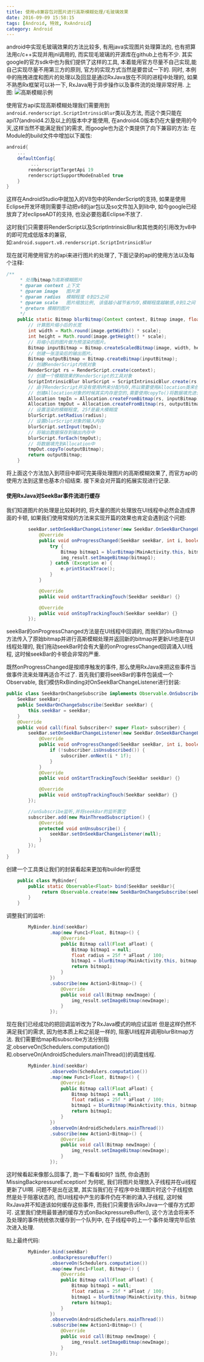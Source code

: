 ```yaml
---
title: 使用v8兼容包对图片进行高斯模糊处理/毛玻璃效果
date: 2016-09-09 15:58:15
tags: [Android, 特效, RxAndroid]
category: Android
---
```


android中实现毛玻璃效果的方法比较多, 有用java实现图片处理算法的, 也有把算法用c/c++实现并用jni调用的, 而实现毛玻璃的开源库在github上也有不少. 
其实google的官方sdk中也为我们提供了这样的工具, 本着能用官方尽量不自己实现,能自己实现尽量不用第三方的原则, 官方的实现方式当然是要尝试一下的.
同时, 本例中的拖拽进度和图片的处理以及回显是通过RxJava放在不同的进程中处理的, 如果不熟悉Rx框架可以补一下, RxJava用于异步操作以及事件流的处理非常好用.
上图:
![高斯模糊示例](http://nightfarmer.github.io/public/static/image/BlurDemo.gif)
<!-- more -->

使用官方api实现高斯模糊处理我们需要用到`android.renderscript.ScriptIntrinsicBlur`类以及方法, 而这个类只能在api17(android4.2)及以上的版本中才能使用, 在android4.0版本仍在大量使用的今天,这样当然不能满足我们的需求, 而google也为这个类提供了向下兼容的方法:
在Module的build文件中增加以下属性:
```gradle
android{
    ...
    defaultConfig{
         ...
        renderscriptTargetApi 19
        renderscriptSupportModeEnabled true
    }
}
```
这样在AndroidStudio中就加入的V8包中的RenderScript的支持, 如果是使用Eclipse开发环境则需要手动把v8的jar包以及so文件加入到lib中, 如今google已经放弃了对eclipseADT的支持, 也没必要抱着Eclipse不放了.

这时我们只需要将RenderScript以及ScriptIntrinsicBlur和其他类的引用改为v8中的即可完成低版本的兼容, 如:`android.support.v8.renderscript.ScriptIntrinsicBlur`

现在就可用使用官方的api来进行图片的处理了, 下面记录的api的使用方法以及每个注释:
```java
/**
     * 处理bitmap为高斯模糊图片
     * @param context 上下文
     * @param image   图片源
     * @param radius  模糊程度 0到25之间
     * @param scale   图片缩放比例, 该值越小越节省内存,模糊程度越敏感,0到1之间
     * @return 模糊的图片
     */
    public static Bitmap blurBitmap(Context context, Bitmap image, float radius, float scale) {
        // 计算图片缩小后的长宽
        int width = Math.round(image.getWidth() * scale);
        int height = Math.round(image.getHeight() * scale);
        // 将缩小后的图片做为预渲染的图片。
        Bitmap inputBitmap = Bitmap.createScaledBitmap(image, width, height, false);
        // 创建一张渲染后的输出图片。
        Bitmap outputBitmap = Bitmap.createBitmap(inputBitmap);
        // 创建RenderScript内核对象
        RenderScript rs = RenderScript.create(context);
        // 创建一个模糊效果的RenderScript的工具对象
        ScriptIntrinsicBlur blurScript = ScriptIntrinsicBlur.create(rs, Element.U8_4(rs));
        // 由于RenderScript并没有使用VM来分配内存,所以需要使用Allocation类来创建和分配内存空间。
        // 创建Allocation对象的时候其实内存是空的,需要使用copyTo()将数据填充进去。
        Allocation tmpIn = Allocation.createFromBitmap(rs, inputBitmap);
        Allocation tmpOut = Allocation.createFromBitmap(rs, outputBitmap);
        // 设置渲染的模糊程度, 25f是最大模糊度
        blurScript.setRadius(radius);
        // 设置blurScript对象的输入内存
        blurScript.setInput(tmpIn);
        // 将输出数据保存到输出内存中
        blurScript.forEach(tmpOut);
        // 将数据填充到Allocation中
        tmpOut.copyTo(outputBitmap);
        return outputBitmap;
    }
```

将上面这个方法加入到项目中即可完美得处理图片的高斯模糊效果了, 而官方api的使用方法到这里也基本介绍结束. 接下来会对开篇的拓展实现进行记录.

#### 使用RxJava对SeekBar事件流进行缓存
我们知道图片的处理是比较耗时的, 将大量的图片处理放在UI线程中必然会造成界面的卡顿, 如果我们使用常规的方法来实现开篇的效果也肯定会遇到这个问题:
```java
        seekBar.setOnSeekBarChangeListener(new SeekBar.OnSeekBarChangeListener() {
            @Override
            public void onProgressChanged(SeekBar seekBar, int i, boolean b) {
                try {
                    Bitmap bitmap1 = blurBitmap(MainActivity.this, bitmap, 25f*i/100, 0.4f);
                    img_result.setImageBitmap(bitmap1);
                } catch (Exception e) {
                    e.printStackTrace();
                }
            }

            @Override
            public void onStartTrackingTouch(SeekBar seekBar) {}

            @Override
            public void onStopTrackingTouch(SeekBar seekBar) {}
        });
```

seekBar的onProgressChanged方法是在UI线程中回调的, 而我们的blurBitmap方法传入了原始bitmap并进行高斯模糊处理并返回新的bitmap并更新UI也是在UI线程处理的, 我们拖动seekBar时会有大量的onProgressChanged回调涌入UI线程, 这时候seekBar的卡顿会非常的严重.

既然onProgressChanged是按顺序触发的事件, 那么使用RxJava来把这些事件当做事件流来处理再适合不过了.
首先我们要将seekBar的事件包装成一个Observable, 我们模仿RxBinding对OnSeekBarChangeListener进行封装:
```java
public class SeekBarOnChangeSubscribe implements Observable.OnSubscribe<Float> {
    SeekBar seekBar;
    public SeekBarOnChangeSubscribe(SeekBar seekBar) {
        this.seekBar = seekBar;
    }
    @Override
    public void call(final Subscriber<? super Float> subscriber) {
        seekBar.setOnSeekBarChangeListener(new SeekBar.OnSeekBarChangeListener() {
            @Override
            public void onProgressChanged(SeekBar seekBar, int i, boolean b) {
                if (!subscriber.isUnsubscribed()) {
                    subscriber.onNext(i * 1f);
                }
            }
            @Override
            public void onStartTrackingTouch(SeekBar seekBar) {}

            @Override
            public void onStopTrackingTouch(SeekBar seekBar) {}
        });

        //unSubscribe监听,并将seekBar的监听置空
        subscriber.add(new MainThreadSubscription() {
            @Override
            protected void onUnsubscribe() {
                seekBar.setOnSeekBarChangeListener(null);
            }
        });
    }
}
```
创建一个工具类让我们的封装看起来更加有builder的感觉
```java
    public class MyBinder{
        public static Observable<Float> bind(SeekBar seekBar){
             return Observable.create(new SeekBarOnChangeSubscribe(seekBar));
        }
    }
```

调整我们的监听:
```java
        MyBinder.bind(seekBar)
                .map(new Func1<Float, Bitmap>() {
                    @Override
                    public Bitmap call(Float aFloat) {
                        Bitmap bitmap1 = null;
                        float radius = 25f * aFloat / 100;
                        bitmap1 = blurBitmap(MainActivity.this, bitmap, radius, 0.4);
                        return bitmap1;
                    }
                })
                .subscribe(new Action1<Bitmap>() {
                    @Override
                    public void call(Bitmap newImage) {
                        img_result.setImageBitmap(newImage);
                    }
                });
```
现在我们已经成功的把回调监听改为了RxJava模式的响应试监听
但是这样仍然不满足我们的需求, 因为他本质上和之前是一样的, 阻塞UI线程并调用blurBitmap方法.
我们需要给map和subscribe方法分别指定.observeOn(Schedulers.computation())和.observeOn(AndroidSchedulers.mainThread())的调度线程. 
```java
        MyBinder.bind(seekBar)
                .observeOn(Schedulers.computation())
                .map(new Func1<Float, Bitmap>() {
                    @Override
                    public Bitmap call(Float aFloat) {
                        Bitmap bitmap1 = null;
                        float radius = 25f * aFloat / 100;
                        bitmap1 = blurBitmap(MainActivity.this, bitmap, radius, 0.4);
                        return bitmap1;
                    }
                })
                .observeOn(AndroidSchedulers.mainThread())
                .subscribe(new Action1<Bitmap>() {
                    @Override
                    public void call(Bitmap newImage) {
                        img_result.setImageBitmap(newImage);
                    }
                });
```
这时候看起来像那么回事了, 跑一下看看如何?
当然, 你会遇到MissingBackpressureException! 为何呢, 我们将图片处理放入子线程并在ui线程更新了UI啊. 问题不是出在这里, 其实当我们在子程序中处理图片时这个子线程依然是处于阻塞状态的, 而UI线程中产生的事件仍在不断的涌入子线程, 这时候RxJava并不知道该如何缓存这些事件, 而我们只需要告诉RxJava一个缓存方式即可.
这里我们使用最普通的缓存方式onBackpressureBuffer(), 这个方法会将来不及处理的事件统统依次缓存到一个队列中, 在子线程中的上一个事件处理完毕后依次进入处理.

贴上最终代码:
```java
        MyBinder.bind(seekBar)
                .onBackpressureBuffer()
                .observeOn(Schedulers.computation())
                .map(new Func1<Float, Bitmap>() {
                    @Override
                    public Bitmap call(Float aFloat) {
                        Bitmap bitmap1 = null;
                        float radius = 25f * aFloat / 100;
                        bitmap1 = blurBitmap(MainActivity.this, bitmap, radius, 0.4);
                        return bitmap1;
                    }
                })
                .observeOn(AndroidSchedulers.mainThread())
                .subscribe(new Action1<Bitmap>() {
                    @Override
                    public void call(Bitmap newImage) {
                        img_result.setImageBitmap(newImage);
                    }
                });
```



